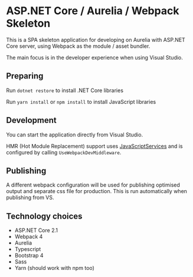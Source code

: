 # ASP.NET Core / Aurelia / Webpack Skeleton

This is a SPA skeleton application for developing on Aurelia with ASP.NET Core server, using Webpack as the module / asset bundler.

The main focus is in the developer experience when using Visual Studio.

## Preparing

Run `dotnet restore` to install .NET Core libraries

Run `yarn install` or `npm install` to install JavaScript libraries

## Development

You can start the application directly from Visual Studio.

HMR (Hot Module Replacement) support uses [JavaScriptServices](https://github.com/aspnet/JavaScriptServices) and is configured by calling `UseWebpackDevMiddleware`.

## Publishing

A different webpack configuration will be used for publishing optimised output and separate css file for production. This is run automatically when publishing from VS.

## Technology choices

- ASP.NET Core 2.1
- Webpack 4
- Aurelia
- Typescript
- Bootstrap 4
- Sass
- Yarn (should work with npm too)

